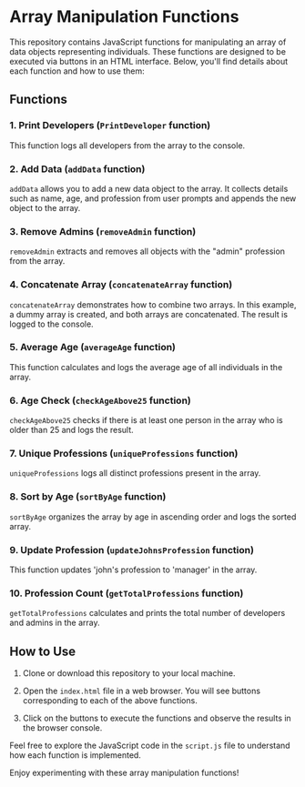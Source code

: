 # Array Manipulation Functions

This repository contains JavaScript functions for manipulating an array of data objects representing individuals. These functions are designed to be executed via buttons in an HTML interface. Below, you'll find details about each function and how to use them:

## Functions

### 1. Print Developers (`PrintDeveloper` function)

This function logs all developers from the array to the console.

### 2. Add Data (`addData` function)

`addData` allows you to add a new data object to the array. It collects details such as name, age, and profession from user prompts and appends the new object to the array.

### 3. Remove Admins (`removeAdmin` function)

`removeAdmin` extracts and removes all objects with the "admin" profession from the array.

### 4. Concatenate Array (`concatenateArray` function)

`concatenateArray` demonstrates how to combine two arrays. In this example, a dummy array is created, and both arrays are concatenated. The result is logged to the console.

### 5. Average Age (`averageAge` function)

This function calculates and logs the average age of all individuals in the array.

### 6. Age Check (`checkAgeAbove25` function)

`checkAgeAbove25` checks if there is at least one person in the array who is older than 25 and logs the result.

### 7. Unique Professions (`uniqueProfessions` function)

`uniqueProfessions` logs all distinct professions present in the array.

### 8. Sort by Age (`sortByAge` function)

`sortByAge` organizes the array by age in ascending order and logs the sorted array.

### 9. Update Profession (`updateJohnsProfession` function)

This function updates 'john's profession to 'manager' in the array.

### 10. Profession Count (`getTotalProfessions` function)

`getTotalProfessions` calculates and prints the total number of developers and admins in the array.

## How to Use

1. Clone or download this repository to your local machine.

2. Open the `index.html` file in a web browser. You will see buttons corresponding to each of the above functions.

3. Click on the buttons to execute the functions and observe the results in the browser console.

Feel free to explore the JavaScript code in the `script.js` file to understand how each function is implemented.

Enjoy experimenting with these array manipulation functions!

